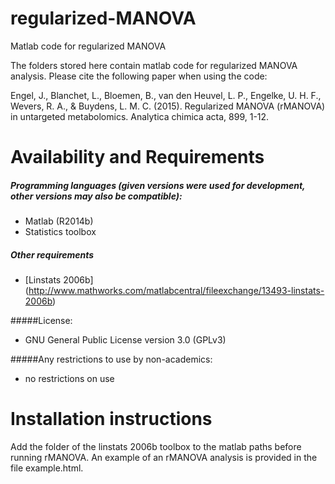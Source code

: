 # regularized-MANOVA
Matlab code for regularized MANOVA

The folders stored here contain matlab code for regularized MANOVA analysis. Please cite the following paper when using the code:

Engel, J., Blanchet, L., Bloemen, B., van den Heuvel, L. P., Engelke, U. H. F., Wevers, R. A., & Buydens, L. M. C. (2015). Regularized MANOVA (rMANOVA) in untargeted metabolomics. Analytica chimica acta, 899, 1-12.

# Availability and Requirements
##### Programming languages (given versions were used for development, other versions may also be compatible):
* Matlab (R2014b)
* Statistics toolbox

##### Other requirements
* [Linstats 2006b] (http://www.mathworks.com/matlabcentral/fileexchange/13493-linstats-2006b)

#####License: 
* GNU General Public License version 3.0 (GPLv3)

#####Any restrictions to use by non-academics: 
* no restrictions on use

# Installation instructions
Add the folder of the linstats 2006b toolbox to the matlab paths before running rMANOVA. An example of an rMANOVA analysis is provided in the file example.html.
